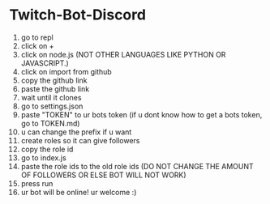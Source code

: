 # Twitch-Bot-Discord
1. go to repl
2. click on +
3. click on node.js (NOT OTHER LANGUAGES LIKE PYTHON OR JAVASCRIPT.)
4. click on import from github
5. copy the github link
6. paste the github link
7. wait until it clones
8. go to settings.json
9. paste "TOKEN" to ur bots token (if u dont know how to get a bots token, go to TOKEN.md)
10. u can change the prefix if u want
11. create roles so it can give followers
12. copy the role id
13. go to index.js
14. paste the role ids to the old role ids (DO NOT CHANGE THE AMOUNT OF FOLLOWERS OR ELSE BOT WILL NOT WORK)
15. press run
16. ur bot will be online! ur welcome :)
